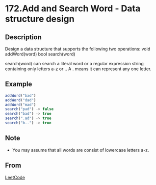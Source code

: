 # 172.Add and Search Word - Data structure design

## Description

Design a data structure that supports the following two operations:
void addWord(word)
bool search(word)

search(word) can search a literal word or a regular expression string containing only letters a-z or .. A . means it can represent any one letter.

## Example

```javascript
addWord("bad")
addWord("dad")
addWord("mad")
search("pad") -> false
search("bad") -> true
search(".ad") -> true
search("b..") -> true
```

## Note

* You may assume that all words are consist of lowercase letters a-z.

## From

[LeetCode](https://leetcode.com/problems/add-and-search-word-data-structure-design)
